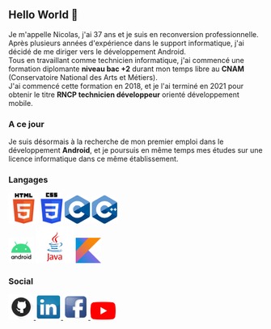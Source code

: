## Hello World 👋

Je m'appelle Nicolas, j'ai 37 ans et je suis en reconversion professionnelle.<br />
Après plusieurs années d'expérience dans le support informatique, j'ai décidé de me diriger vers le développement Android.<br />
Tous en travaillant comme technicien informatique, j'ai commencé une formation diplomante **niveau bac +2** durant mon temps libre au **CNAM** (Conservatoire National des Arts et Métiers).<br />
J'ai commencé cette formation en 2018, et je l'ai terminé en 2021 pour obtenir le titre **RNCP technicien développeur** orienté développement mobile.<br />

### A ce jour

Je suis désormais à la recherche de mon premier emploi dans le développement **Android**, et je poursuis en même temps mes études sur une licence informatique dans ce même établissement.

### Langages
<img src="images/HTML5.png" width="60" > <img src="images/CSS3.png" width="43" > <img src="images/C.png" width="50" >
<img src="images/C++.png" width="50" > <br /><img src="images/Android.png" width="50" > <img src="images/java.png" width="75" > <img src="images/Kotlin.png" width="50" >

### Social 
<a href="https://https://github.com/Pampitux"><img src="images/sc_github.png" width="50" >
<a href="https://www.linkedin.com/in/nicolas-alvarez-905288166/"><img src="images/sc_linkedin.png" width="50" >
    <a href="https://www.facebook.com/profile.php?id=100008120926056"><img src="images/sc_facebook.png" width="50" >
      <a href="https://www.youtube.com/channel/UCWuOLvzqjZdH9DXBtgEvqlg"><img src="images/ytube.png" width="50" alt="centered image">
